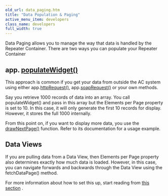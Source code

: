 ```yaml
---
old_url: data_paging.htm
title: "Data Population & Paging"
active_menu_item: developers
class_name: developers
full_width: true
---
```



Data Paging allows you to manage the way that data is handled by the Repeater Container. There are two ways you can populate your Repeater Container

## app. [populateWidget()](/developers/documentation/scripting-apis/client-api/widget-data-state-manipulation/populatewidget/)

This approach is common if you get your data from outside the AC system using either app.[httpRequest()](/developers/documentation/scripting-apis/client-api/soap-restful-ajax-calls/httprequest), app.[soapRequest()](/developers/documentation/scripting-apis/client-api/soap-restful-ajax-calls/soaprequest) or your own methods.

Say you retrieve 1000 records of data into an array. You call populateWidget() and pass in this array but the Elements per Page property is set to 10. In this case, it will only generate the first 10 records for display. However, it stores the full 1000 internally.

From this point on, if you want to display more data, you use the [drawNextPage()](/developers/documentation/scripting-apis/client-api/widget-object-functions/repeater-grid/drawnextpage) function. Refer to its documentation for a usage example.

## Data Views

If you are pulling data from a Data View, then Elements per Page property also determines exactly how much data is loaded. However, in this case, you can navigate forwards and backwards through the Data View using the fetchDataPage() method.

For more information about how to set this up, start reading from [this section](/developers/documentation/product-guide/advanced-features/data-integration-reporting-dashboards/reporting-widgets) .

